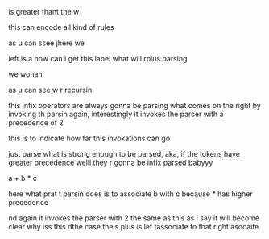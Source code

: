 is greater thant the w

this can encode all kind of rules

as u can ssee jhere we 


left is a how can i get this label what will rplus parsing

we wonan 

as u can see w r recursin 

this infix operators are always gonna be parsing what comes on the right by invoking th parsin again, interestingly it invokes the parser with a precedence of 2

this is to indicate how far this invokations can go 

just parse what is strong enough to be parsed, aka, if the tokens have greater precedence welll they r gonna be infix parsed babyyy


a + b * c

here what prat t parsin does is to associate b with c because * has higher precedence

nd again it invokes the parser with 2 the same as this as i say it will become clear why iss this dthe case theis plus is lef tassociate  to that right asocaite
